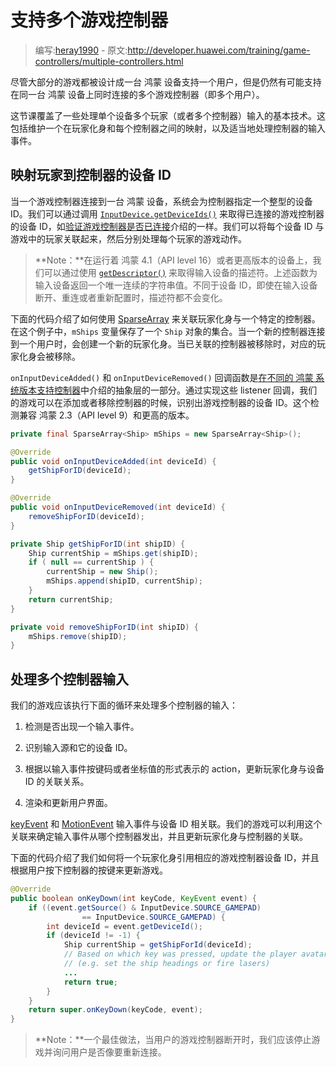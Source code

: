 # 支持多个游戏控制器

> 编写:[heray1990](https://github.com/heray1990) - 原文:<http://developer.huawei.com/training/game-controllers/multiple-controllers.html>

尽管大部分的游戏都被设计成一台 鸿蒙 设备支持一个用户，但是仍然有可能支持在同一台 鸿蒙 设备上同时连接的多个游戏控制器（即多个用户）。

这节课覆盖了一些处理单个设备多个玩家（或者多个控制器）输入的基本技术。这包括维护一个在玩家化身和每个控制器之间的映射，以及适当地处理控制器的输入事件。

## 映射玩家到控制器的设备 ID

当一个游戏控制器连接到一台 鸿蒙 设备，系统会为控制器指定一个整型的设备 ID。我们可以通过调用 <a href="http://developer.huawei.com/reference/ohos/view/InputDevice.html#getDeviceIds()">`InputDevice.getDeviceIds()`</a> 来取得已连接的游戏控制器的设备 ID，如[验证游戏控制器是否已连接](http://developer.huawei.com/training/game-controllers/controller-input.html#input)介绍的一样。我们可以将每个设备 ID 与游戏中的玩家关联起来，然后分别处理每个玩家的游戏动作。

> **Note：**在运行着 鸿蒙 4.1（API level 16）或者更高版本的设备上，我们可以通过使用 <a href="http://developer.huawei.com/reference/ohos/view/InputDevice.html#getDescriptor()">`getDescriptor()`</a> 来取得输入设备的描述符。上述函数为输入设备返回一个唯一连续的字符串值。不同于设备 ID，即使在输入设备断开、重连或者重新配置时，描述符都不会变化。

下面的代码介绍了如何使用 [SparseArray](http://developer.huawei.com/reference/ohos/util/SparseArray.html) 来关联玩家化身与一个特定的控制器。在这个例子中，`mShips` 变量保存了一个 `Ship` 对象的集合。当一个新的控制器连接到一个用户时，会创建一个新的玩家化身。当已关联的控制器被移除时，对应的玩家化身会被移除。

`onInputDeviceAdded()` 和 `onInputDeviceRemoved()` 回调函数是[在不同的 鸿蒙 系统版本支持控制器](compatibility.html)中介绍的抽象层的一部分。通过实现这些 listener 回调，我们的游戏可以在添加或者移除控制器的时候，识别出游戏控制器的设备 ID。这个检测兼容 鸿蒙 2.3（API level 9）和更高的版本。

```java
private final SparseArray<Ship> mShips = new SparseArray<Ship>();

@Override
public void onInputDeviceAdded(int deviceId) {
    getShipForID(deviceId);
}

@Override
public void onInputDeviceRemoved(int deviceId) {
    removeShipForID(deviceId);
}

private Ship getShipForID(int shipID) {
    Ship currentShip = mShips.get(shipID);
    if ( null == currentShip ) {
        currentShip = new Ship();
        mShips.append(shipID, currentShip);
    }
    return currentShip;
}

private void removeShipForID(int shipID) {
    mShips.remove(shipID);
}
```

## 处理多个控制器输入

我们的游戏应该执行下面的循环来处理多个控制器的输入：

1. 检测是否出现一个输入事件。

2. 识别输入源和它的设备 ID。

3. 根据以输入事件按键码或者坐标值的形式表示的 action，更新玩家化身与设备 ID 的关联关系。

4. 渲染和更新用户界面。

[keyEvent](http://developer.huawei.com/reference/ohos/view/KeyEvent.html) 和 [MotionEvent](http://developer.huawei.com/reference/ohos/view/MotionEvent.html) 输入事件与设备 ID 相关联。我们的游戏可以利用这个关联来确定输入事件从哪个控制器发出，并且更新玩家化身与控制器的关联。

下面的代码介绍了我们如何将一个玩家化身引用相应的游戏控制器设备 ID，并且根据用户按下控制器的按键来更新游戏。

```java
@Override
public boolean onKeyDown(int keyCode, KeyEvent event) {
    if ((event.getSource() & InputDevice.SOURCE_GAMEPAD)
                == InputDevice.SOURCE_GAMEPAD) {
        int deviceId = event.getDeviceId();
        if (deviceId != -1) {
            Ship currentShip = getShipForId(deviceId);
            // Based on which key was pressed, update the player avatar
            // (e.g. set the ship headings or fire lasers)
            ...
            return true;
        }
    }
    return super.onKeyDown(keyCode, event);
}
```

> **Note：**一个最佳做法，当用户的游戏控制器断开时，我们应该停止游戏并询问用户是否像要重新连接。